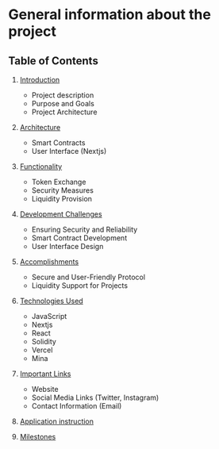 # General information about the project

## Table of Contents

1. [Introduction](./homepages/introduction.md)

   - Project description
   - Purpose and Goals
   - Project Architecture

2. [Architecture](./homepages/architecture.md)

   - Smart Contracts
   - User Interface (Nextjs)

3. [Functionality](./homepages/functionality.md)

   - Token Exchange
   - Security Measures
   - Liquidity Provision

4. [Development Challenges](./homepages/development-challenges.md)

   - Ensuring Security and Reliability
   - Smart Contract Development
   - User Interface Design

5. [Accomplishments](./homepages/accomplishments.md)

   - Secure and User-Friendly Protocol
   - Liquidity Support for Projects

6. [Technologies Used](./homepages/technologies-used.md)

   - JavaScript
   - Nextjs
   - React
   - Solidity
   - Vercel
   - Mina

7. [Important Links](./homepages/important-links.md)

   - Website
   - Social Media Links (Twitter, Instagram)
   - Contact Information (Email)

8. [Application instruction](./homepages/application-instruction.md)

9. [Milestones](./homepages/milestones.md)
